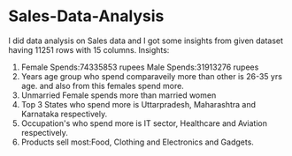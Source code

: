 # Sales-Data-Analysis
I did data analysis on Sales data and I got some insights from given dataset having 11251 rows with 15 columns.
Insights:
1. Female Spends:74335853 rupees
   Male Spends:31913276 rupees
2. Years age group who spend comparaveily more than other is 26-35 yrs age.
   and also from this females spend more.
3. Unmarried Female spends more than married women
4. Top 3 States who spend more is Uttarpradesh, Maharashtra and Karnataka respectively.
5. Occupation's who spend more is IT sector, Healthcare and Aviation respectively.
6. Products sell most:Food, Clothing and Electronics and Gadgets.
